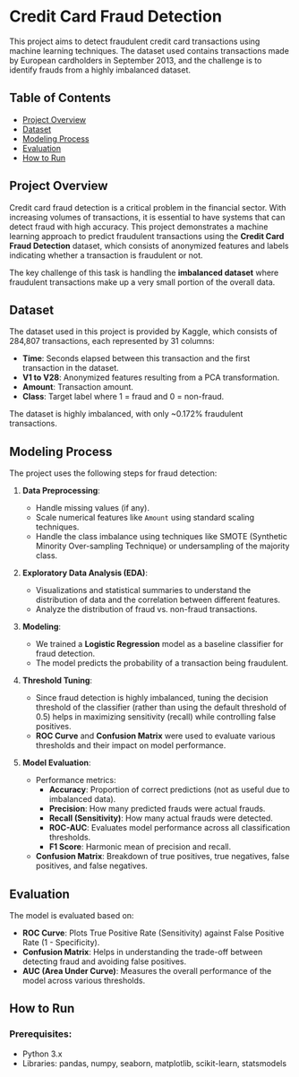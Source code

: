 # Credit Card Fraud Detection

This project aims to detect fraudulent credit card transactions using machine learning techniques. The dataset used contains transactions made by European cardholders in September 2013, and the challenge is to identify frauds from a highly imbalanced dataset.

## Table of Contents
- [Project Overview](#project-overview)
- [Dataset](#dataset)
- [Modeling Process](#modeling-process)
- [Evaluation](#evaluation)
- [How to Run](#how-to-run)

## Project Overview
Credit card fraud detection is a critical problem in the financial sector. With increasing volumes of transactions, it is essential to have systems that can detect fraud with high accuracy. This project demonstrates a machine learning approach to predict fraudulent transactions using the **Credit Card Fraud Detection** dataset, which consists of anonymized features and labels indicating whether a transaction is fraudulent or not.

The key challenge of this task is handling the **imbalanced dataset** where fraudulent transactions make up a very small portion of the overall data.

## Dataset
The dataset used in this project is provided by Kaggle, which consists of 284,807 transactions, each represented by 31 columns:
- **Time**: Seconds elapsed between this transaction and the first transaction in the dataset.
- **V1 to V28**: Anonymized features resulting from a PCA transformation.
- **Amount**: Transaction amount.
- **Class**: Target label where 1 = fraud and 0 = non-fraud.

The dataset is highly imbalanced, with only ~0.172% fraudulent transactions.

## Modeling Process
The project uses the following steps for fraud detection:

1. **Data Preprocessing**:
   - Handle missing values (if any).
   - Scale numerical features like `Amount` using standard scaling techniques.
   - Handle the class imbalance using techniques like SMOTE (Synthetic Minority Over-sampling Technique) or undersampling of the majority class.

2. **Exploratory Data Analysis (EDA)**:
   - Visualizations and statistical summaries to understand the distribution of data and the correlation between different features.
   - Analyze the distribution of fraud vs. non-fraud transactions.

3. **Modeling**:
   - We trained a **Logistic Regression** model as a baseline classifier for fraud detection. 
   - The model predicts the probability of a transaction being fraudulent.

4. **Threshold Tuning**:
   - Since fraud detection is highly imbalanced, tuning the decision threshold of the classifier (rather than using the default threshold of 0.5) helps in maximizing sensitivity (recall) while controlling false positives.
   - **ROC Curve** and **Confusion Matrix** were used to evaluate various thresholds and their impact on model performance.

5. **Model Evaluation**:
   - Performance metrics:
     - **Accuracy**: Proportion of correct predictions (not as useful due to imbalanced data).
     - **Precision**: How many predicted frauds were actual frauds.
     - **Recall (Sensitivity)**: How many actual frauds were detected.
     - **ROC-AUC**: Evaluates model performance across all classification thresholds.
     - **F1 Score**: Harmonic mean of precision and recall.
   - **Confusion Matrix**: Breakdown of true positives, true negatives, false positives, and false negatives.

## Evaluation
The model is evaluated based on:
- **ROC Curve**: Plots True Positive Rate (Sensitivity) against False Positive Rate (1 - Specificity).
- **Confusion Matrix**: Helps in understanding the trade-off between detecting fraud and avoiding false positives.
- **AUC (Area Under Curve)**: Measures the overall performance of the model across various thresholds.
  
## How to Run
### Prerequisites:
- Python 3.x
- Libraries: pandas, numpy, seaborn, matplotlib, scikit-learn, statsmodels
